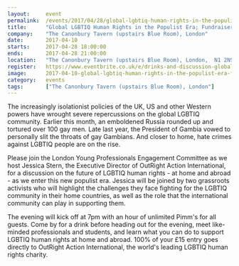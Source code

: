 ```yaml
---
layout: 	event
permalink:	/events/2017/04/28/global-lgbtiq-human-rights-in-the-populist-era-fundraiser-with-outright-action-international
title:		"Global LGBTIQ Human Rights in the Populist Era; Fundraiser with OutRight Action International"
company:	"The Canonbury Tavern (upstairs Blue Room), London"
date:		2017-04-10
starts:		2017-04-28 18:00:00
ends: 		2017-04-28 21:00:00
location:	"The Canonbury Tavern (upstairs Blue Room), London,  N1 2NS, GB"
register:	https://www.eventbrite.co.uk/e/drinks-and-discussion-global-lgbtiq-human-rights-in-the-populist-era-tickets-33561153313
image: 		2017-04-10-global-lgbtiq-human-rights-in-the-populist-era-fundraiser-with-outright-action-international.jpg
category:	events
tags:		["The Canonbury Tavern (upstairs Blue Room), London"]
---
```


The increasingly isolationist policies of the UK, US and other Western powers have wrought severe repercussions on the global LGBTIQ community. Earlier this month, an emboldened Russia rounded up and tortured over 100 gay men. Late last year, the President of Gambia vowed to personally slit the throats of gay Gambians. And closer to home, hate crimes against LGBTIQ people are on the rise.

Please join the London Young Professionals Engagement Committee as we host Jessica Stern, the Executive Director of OutRight Action International, for a discussion on the future of LGBTIQ human rights - at home and abroad - as we enter this new populist era. Jessica will be joined by two grassroots activists who will highlight the challenges they face fighting for the LGBTIQ community in their home countries, as well as the role that the international community can play in supporting them.

The evening will kick off at 7pm with an hour of unlimited Pimm's for all guests. Come by for a drink before heading out for the evening, meet like-minded professionals and students, and learn what you can do to support LGBTIQ human rights at home and abroad. 100% of your £15 entry goes directly to OutRight Action International, the world's leading LGBTIQ human rights charity.